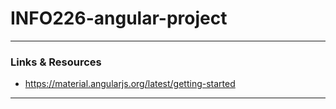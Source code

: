 
# INFO226-angular-project

----

### Links & Resources

* https://material.angularjs.org/latest/getting-started

----


